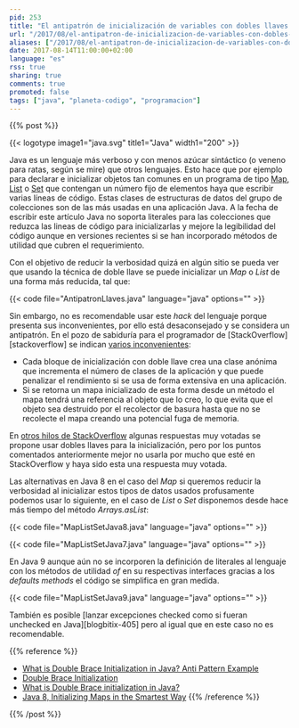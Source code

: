 ```yaml
---
pid: 253
title: "El antipatrón de inicialización de variables con dobles llaves en Java"
url: "/2017/08/el-antipatron-de-inicializacion-de-variables-con-dobles-llaves-en-java/"
aliases: ["/2017/08/el-antipatron-de-inicializacion-de-variables-con-dobles-corchetes-en-java/"]
date: 2017-08-14T11:00:00+02:00
language: "es"
rss: true
sharing: true
comments: true
promoted: false
tags: ["java", "planeta-codigo", "programacion"]
---
```


{{% post %}}

{{< logotype image1="java.svg" title1="Java" width1="200" >}}

Java es un lenguaje más verboso y con menos azúcar sintáctico (o veneno para ratas, según se mire) que otros lenguajes. Esto hace que por ejemplo para declarar e inicializar objetos tan comunes en un programa de tipo [Map](https://docs.oracle.com/javase/8/docs/api/java/util/Map.html), [List](https://docs.oracle.com/javase/8/docs/api/java/util/List.html) o [Set](https://docs.oracle.com/javase/8/docs/api/java/util/Set.html) que contengan un número fijo de elementos haya que escribir varias líneas de código. Estas clases de estructuras de datos del grupo de colecciones son de las más usadas en una aplicación Java. A la fecha de escribir este artículo Java no soporta literales para las colecciones que reduzca las lineas de código para inicializarlas y mejore la legibilidad del código aunque en versiones recientes si se han incorporado métodos de utilidad que cubren el requerimiento.

Con el objetivo de reducir la verbosidad quizá en algún sitio se pueda ver que usando la técnica de doble llave se puede inicializar un _Map_ o _List_ de una forma más reducida, tal que:

{{< code file="AntipatronLlaves.java" language="java" options="" >}}

Sin embargo, no es recomendable usar este _hack_ del lenguaje porque presenta sus inconvenientes, por ello está desaconsejado y se considera un antipatrón. En el pozo de sabiduría para el programador de [StackOverflow][stackoverflow] se indican [varios inconvenientes](https://stackoverflow.com/questions/1958636/what-is-double-brace-initialization-in-java#27521360):

* Cada bloque de inicialización con doble llave crea una clase anónima que incrementa el número de clases de la aplicación y que puede penalizar el rendimiento si se usa de forma extensiva en una aplicación.
* Si se retorna un mapa inicializado de esta forma desde un método el mapa tendrá una referencia al objeto que lo creo, lo que evita que el objeto sea destruido por el recolector de basura hasta que no se recolecte el mapa creando una potencial fuga de memoria.

En [otros hilos de StackOverflow](https://stackoverflow.com/questions/1005073/initialization-of-an-arraylist-in-one-line#1005083) algunas respuestas muy votadas se propone usar dobles llaves para la inicialización, pero por los puntos comentados anteriormente mejor no usarla por mucho que esté en StackOverflow y haya sido esta una respuesta muy votada.

Las alternativas en Java 8 en el caso del _Map_ si queremos reducir la verbosidad al inicializar estos tipos de datos usados profusamente podemos usar lo siguiente, en el caso de _List_ o _Set_ disponemos desde hace más tiempo del método _Arrays.asList_:

{{< code file="MapListSetJava8.java" language="java" options="" >}}

{{< code file="MapListSetJava7.java" language="java" options="" >}}

En Java 9 aunque aún no se incorporen la definición de literales al lenguaje con los métodos de utilidad _of_ en su respectivas interfaces gracias a los _defaults methods_ el código se simplifica en gran medida.

{{< code file="MapListSetJava9.java" language="java" options="" >}}

También es posible [lanzar excepciones checked como si fueran unchecked en Java][blogbitix-405] pero al igual que en este caso no es recomendable.

{{% reference %}}

* [What is Double Brace Initialization in Java? Anti Pattern Example](http://javarevisited.blogspot.com.es/2015/10/what-is-double-brace-initialization-in-java-example-anti-pattern.html)
* [Double Brace Initialization](http://c2.com/cgi/wiki?DoubleBraceInitialization)
* [What is Double Brace initialization in Java?](https://stackoverflow.com/questions/1958636/what-is-double-brace-initialization-in-java)
* [Java 8, Initializing Maps in the Smartest Way](http://minborgsjavapot.blogspot.com.es/2014/12/java-8-initializing-maps-in-smartest-way.html)
{{% /reference %}}

{{% /post %}}
